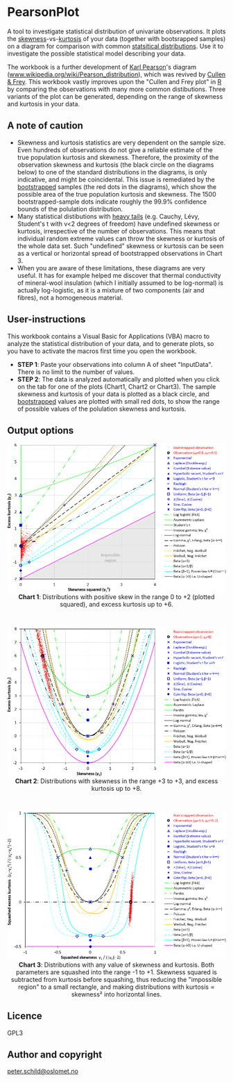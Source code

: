 # PearsonPlot
A tool to investigate statistical distribution of univariate observations. It plots the [skewness](https://en.wikipedia.org/wiki/Skewness)-vs-[kurtosis](https://en.wikipedia.org/wiki/Kurtosis) of your data (together with bootsrapped samples) on a diagram for comparison with common [statsitical distributions](https://en.wikipedia.org/wiki/List_of_probability_distributions). Use it to investigate the possible statistical model describing your data.

The workbook is a further development of [Karl Pearson](https://en.wikipedia.org/wiki/Karl_Pearson)'s diagram (www.wikipedia.org/wiki/Pearson_distribution), which was revived by [Cullen & Frey](https://www.springer.com/gp/book/9780306459566). This workbook vastly improves upon the "Cullen and Frey plot" in [R](https://cran.r-project.org/web/packages/fitdistrplus/vignettes/paper2JSS.pdf) by comparing the observations with many more common distibutions. Three variants of the plot can be generated, depending on the range of skewness and kurtosis in your data.

## A note of caution
- Skewness and kurtosis statistics are very dependent on the sample size. Even hundreds of observations do not give a reliable estimate of the true population kurtosis and skewness. Therefore, the proximity of the observation skewness and kurtosis (the black circle on the diagrams below) to one of the standard distributions in the diagrams, is only indicative, and might be coincidental. This issue is remediated by the [bootstrapped](https://en.wikipedia.org/wiki/Bootstrapping_(statistics)) samples (the red dots in the diagrams), which show the possible area of the true population kurtosis and skewness. The 1500 bootstrapped-sample dots indicate roughly the 99.9% confidence bounds of the polulation distribution.
- Many statistical distibutions with [heavy tails](https://en.wikipedia.org/wiki/Heavy-tailed_distribution) (e.g. Cauchy, Lévy, Student's t with v<2 degrees of freedom) have undefined skewness or kurtosis, irrespective of the number of observations. This means that individual random extreme values can throw the skewness or kurtosis of the whole data set. Such "undefined" skewness or kurtosis can be seen as a vertical or horizontal spread of bootstrapped observations in Chart 3.
- When you are aware of these limitations, these diagrams are very useful. It has for example helped me discover that thermal conductivity of mineral-wool insulation (which I initially assumed to be log-normal) is actually log-logistic, as it is a mixture of two components (air and fibres), not a homogeneous material.

## User-instructions
This workbook contains a Visual Basic for Applications (VBA) macro to analyze the statistical distribution of your data, and to generate plots, so you have to activate the macros first time you open the workbook.
- <b>STEP 1</b>: Paste your observations into column A of sheet "InputData". There is no limit to the number of values.
- <b>STEP 2</b>: The data is analyzed automatically and plotted when you click on the tab for one of the plots (Chart1, Chart2 or Chart3). The sample skewness and kurtosis of your data is plotted as a black circle, and [bootstrapped](https://en.wikipedia.org/wiki/Bootstrapping_(statistics)) values are plotted with small red dots, to show the range of possible values of the polulation skewness and kurtosis.

## Output options
<p align="center"><img src="images/Chart1.png" alt="Chart 1"/><br/>
<b>Chart 1</b>: Distributions with positive skew in the range 0 to +2 (plotted squared), and excess kurtosis up to +6.</p>
<br/>
<p align="center"><img src="images/Chart2.png" alt="Chart 2"/><br/>
<b>Chart 2</b>: Distributions with skewness in the range +3 to +3, and excess kurtosis up to +8.</p>
<br/>
<p align="center"><img src="images/Chart3.png" alt="Chart 3"/><br/>
<b>Chart 3</b>: Distributions with any value of skewness and kurtosis. Both parameters are squashed into the range -1 to +1. Skewness squared is subtracted from kurtosis before squashing, thus reducing the "impossible region" to a small rectangle, and making  distributions with kurtosis &Proportional; skewness² into horizontal lines.</p>

## Licence
GPL3

## Author and copyright
peter.schild@oslomet.no 
